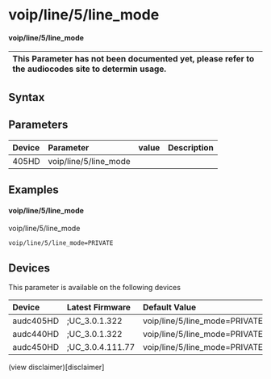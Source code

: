 ﻿---
description: voip/line/5/line_mode
search: false
---

# voip/line/5/line_mode

#### voip/line/5/line_mode


| This Parameter has not been documented yet, please refer to the audiocodes site to determin usage.  | 
| :--- |

## Syntax

## Parameters
|Device|Parameter|value|Description|
|:---|:---|:---|:---|
| 405HD | voip/line/5/line_mode |  |  |

## Examples
#### voip/line/5/line_mode

voip/line/5/line_mode

```
voip/line/5/line_mode=PRIVATE
```

## Devices
This parameter is available on the following devices

| Device | Latest Firmware | Default Value |
|:---|:---|:---|
| audc405HD | ;UC_3.0.1.322 | voip/line/5/line_mode=PRIVATE 
| audc440HD | ;UC_3.0.1.322 | voip/line/5/line_mode=PRIVATE 
| audc450HD | ;UC_3.0.4.111.77 | voip/line/5/line_mode=PRIVATE 

(view disclaimer)[disclaimer]
